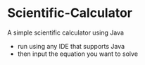 # Scientific-Calculator
A simple scientific calculator using Java 
- run using any IDE that supports Java
- then input the equation you want to solve
